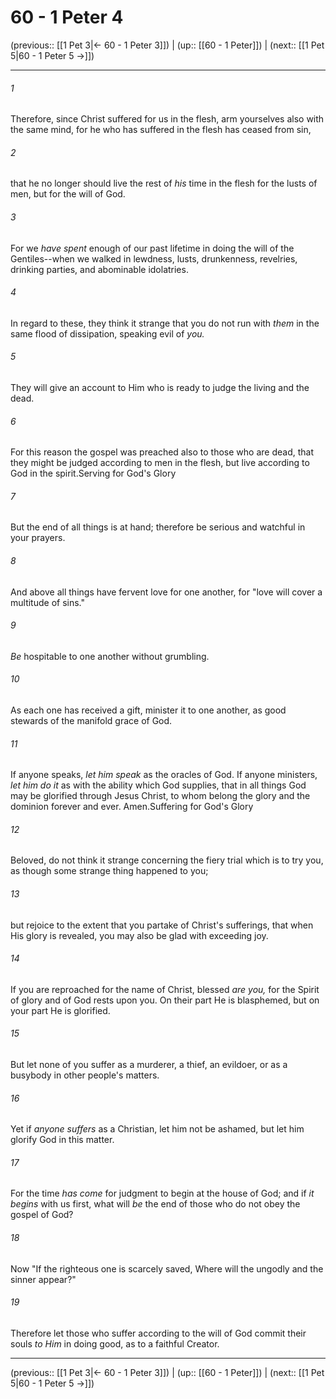 # 60 - 1 Peter 4

(previous:: [[1 Pet 3|← 60 - 1 Peter 3]]) | (up:: [[60 - 1 Peter]]) | (next:: [[1 Pet 5|60 - 1 Peter 5 →]])

***


###### 1 
Therefore, since Christ suffered for us in the flesh, arm yourselves also with the same mind, for he who has suffered in the flesh has ceased from sin, 

###### 2 
that he no longer should live the rest of _his_ time in the flesh for the lusts of men, but for the will of God. 

###### 3 
For we _have spent_ enough of our past lifetime in doing the will of the Gentiles--when we walked in lewdness, lusts, drunkenness, revelries, drinking parties, and abominable idolatries. 

###### 4 
In regard to these, they think it strange that you do not run with _them_ in the same flood of dissipation, speaking evil of _you._ 

###### 5 
They will give an account to Him who is ready to judge the living and the dead. 

###### 6 
For this reason the gospel was preached also to those who are dead, that they might be judged according to men in the flesh, but live according to God in the spirit.Serving for God's Glory 

###### 7 
But the end of all things is at hand; therefore be serious and watchful in your prayers. 

###### 8 
And above all things have fervent love for one another, for "love will cover a multitude of sins." 

###### 9 
_Be_ hospitable to one another without grumbling. 

###### 10 
As each one has received a gift, minister it to one another, as good stewards of the manifold grace of God. 

###### 11 
If anyone speaks, _let him speak_ as the oracles of God. If anyone ministers, _let him do it_ as with the ability which God supplies, that in all things God may be glorified through Jesus Christ, to whom belong the glory and the dominion forever and ever. Amen.Suffering for God's Glory 

###### 12 
Beloved, do not think it strange concerning the fiery trial which is to try you, as though some strange thing happened to you; 

###### 13 
but rejoice to the extent that you partake of Christ's sufferings, that when His glory is revealed, you may also be glad with exceeding joy. 

###### 14 
If you are reproached for the name of Christ, blessed _are you,_ for the Spirit of glory and of God rests upon you. On their part He is blasphemed, but on your part He is glorified. 

###### 15 
But let none of you suffer as a murderer, a thief, an evildoer, or as a busybody in other people's matters. 

###### 16 
Yet if _anyone suffers_ as a Christian, let him not be ashamed, but let him glorify God in this matter. 

###### 17 
For the time _has come_ for judgment to begin at the house of God; and if _it begins_ with us first, what will _be_ the end of those who do not obey the gospel of God? 

###### 18 
Now "If the righteous one is scarcely saved, Where will the ungodly and the sinner appear?" 

###### 19 
Therefore let those who suffer according to the will of God commit their souls _to Him_ in doing good, as to a faithful Creator.

***

(previous:: [[1 Pet 3|← 60 - 1 Peter 3]]) | (up:: [[60 - 1 Peter]]) | (next:: [[1 Pet 5|60 - 1 Peter 5 →]])

